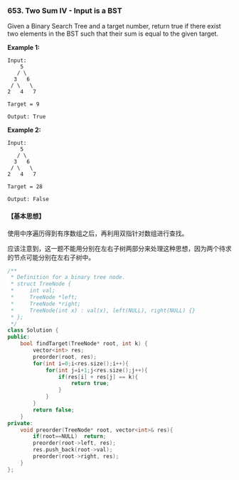 ### 653. Two Sum IV - Input is a BST

Given a Binary Search Tree and a target number, return true if there exist two elements in the BST such that their sum is equal to the given target.

**Example 1:**

```
Input: 
    5
   / \
  3   6
 / \   \
2   4   7

Target = 9

Output: True

```

**Example 2:**

```
Input: 
    5
   / \
  3   6
 / \   \
2   4   7

Target = 28

Output: False
```

#### 【基本思想】

使用中序遍历得到有序数组之后，再利用双指针对数组进行查找。

应该注意到，这一题不能用分别在左右子树两部分来处理这种思想，因为两个待求的节点可能分别在左右子树中。

```c++
/**
 * Definition for a binary tree node.
 * struct TreeNode {
 *     int val;
 *     TreeNode *left;
 *     TreeNode *right;
 *     TreeNode(int x) : val(x), left(NULL), right(NULL) {}
 * };
 */
class Solution {
public:
    bool findTarget(TreeNode* root, int k) {
        vector<int> res;
        preorder(root, res);
        for(int i=0;i<res.size();i++){
        	for(int j=i+1;j<res.size();j++){
        		if(res[i] + res[j] == k){
        			return true;
				}
			}
		}
		return false;
    }
private:
	void preorder(TreeNode* root, vector<int>& res){
		if(root==NULL)	return;
		preorder(root->left, res);
		res.push_back(root->val);
		preorder(root->right, res);
	}
};
```

